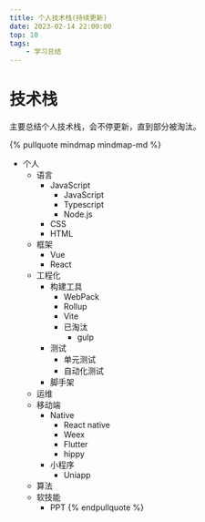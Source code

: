 ```yaml
---
title: 个人技术栈(持续更新)
date: 2023-02-14 22:00:00
top: 10
tags:
    - 学习总结
---
```


# 技术栈
主要总结个人技术栈，会不停更新，直到部分被淘汰。

<!-- more -->
{% pullquote mindmap mindmap-md %}
- 个人
  - 语言
    - JavaScript
      - JavaScript
      - Typescript
      - Node.js
    - CSS
    - HTML
  - 框架
    - Vue
    - React
  - 工程化
    - 构建工具
      - WebPack
      - Rollup
      - Vite
      - 已淘汰
        - gulp
    - 测试
      - 单元测试
      - 自动化测试
    - 脚手架
  - 运维
  - 移动端
    - Native
      - React native
      - Weex
      - Flutter
      - hippy
    - 小程序
      - Uniapp
  - 算法
  - 软技能
    - PPT
{% endpullquote %}